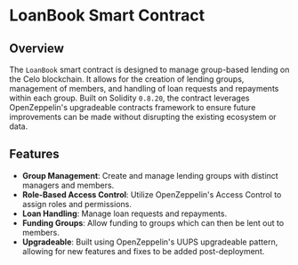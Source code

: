 # LoanBook Smart Contract

## Overview

The `LoanBook` smart contract is designed to manage group-based lending on the Celo blockchain. It allows for the creation of lending groups, management of members, and handling of loan requests and repayments within each group. Built on Solidity `0.8.20`, the contract leverages OpenZeppelin's upgradeable contracts framework to ensure future improvements can be made without disrupting the existing ecosystem or data.

## Features

- **Group Management**: Create and manage lending groups with distinct managers and members.
- **Role-Based Access Control**: Utilize OpenZeppelin's Access Control to assign roles and permissions.
- **Loan Handling**: Manage loan requests and repayments.
- **Funding Groups**: Allow funding to groups which can then be lent out to members.
- **Upgradeable**: Built using OpenZeppelin's UUPS upgradeable pattern, allowing for new features and fixes to be added post-deployment.
